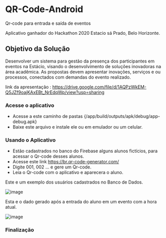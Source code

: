# QR-Code-Android
Qr-code para entrada e saída de eventos

Aplicativo ganhador do Hackathon 2020 Estacio sá Prado, Belo Horizonte.

## Objetivo da Solução

Desenvolver um sistema para gestão da presença dos participantes em eventos na Estácio, visando o desenvolvimento de soluções inovadoras na área acadêmica. 
As propostas devem apresentar inovações, serviços e ou processos, conectados com demandas do evento realizado.

link da apresentação : https://drive.google.com/file/d/1AQPzWkEM-Q5JZf9oajKAxEBt_NrEdqWp/view?usp=sharing


### Acesse o aplicativo 

* Acesse a este caminho de pastas {/app/build/outputs/apk/debug/app-debug.apk}
* Baixe este arquivo e instale ele ou em emulador ou um celular.


### Usando o Aplicativo 

* Estão cadastrados no banco do Firebase alguns alunos fictícios, para acessar o Qr-code desses alunos.
* Acesse este link https://br.qr-code-generator.com/
* Digite 001, 002 ...  e gere um Qr-code.
* Leia o Qr-code com o aplicativo e aparecera o aluno.

Este e um exemplo dos usuários cadastrados no Banco de Dados.

![image](https://user-images.githubusercontent.com/49045152/116148980-fd126800-a6b7-11eb-9fd8-deef7c45db19.png)

Esta e o dado gerado após a entrada do aluno em um evento com a hora atual.

![image](https://user-images.githubusercontent.com/49045152/116149194-39de5f00-a6b8-11eb-8e2c-200a36e62a08.png)


### Finalização

